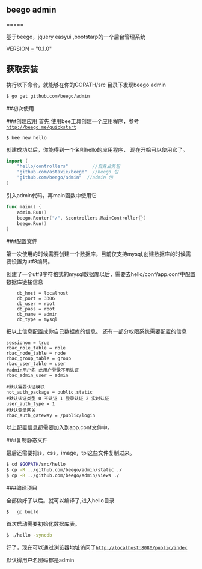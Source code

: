 ## beego admin
=====

基于beego，jquery easyui ,bootstarp的一个后台管理系统

VERSION = "0.1.0"

## 获取安装

执行以下命令，就能够在你的GOPATH/src 目录下发现beego admin
```bash
$ go get github.com/beego/admin
```

##初次使用

###创建应用
首先,使用bee工具创建一个应用程序，参考[`http://beego.me/quickstart`](beego的入门)
```
$ bee new hello
```
创建成功以后，你能得到一个名叫hello的应用程序，
现在开始可以使用它了。
```go
import (
	"hello/controllers" 		//自身业务包
	"github.com/astaxie/beego"  //beego 包
	"github.com/beego/admin"  //admin 包
)

```
引入admin代码，再main函数中使用它
```go
func main() {
	admin.Run()
	beego.Router("/", &controllers.MainController{})
	beego.Run()
}
```
###配置文件

第一次使用的时候需要创建一个数据库，目前仅支持mysql,创建数据库的时候需要设置为utf8编码。

创建了一个utf8字符格式的mysql数据库以后，需要去hello/conf/app.conf中配置
数据库链接信息
```
	db_host = localhost
	db_port = 3306
	db_user = root
	db_pass = root
	db_name = admin
	db_type = mysql
```
把以上信息配置成你自己数据库的信息。
还有一部分权限系统需要配置的信息
```
sessionon = true
rbac_role_table = role
rbac_node_table = node
rbac_group_table = group
rbac_user_table = user
#admin用户名 此用户登录不用认证
rbac_admin_user = admin

#默认需要认证模块
not_auth_package = public,static
#默认认证类型 0 不认证 1 登录认证 2 实时认证
user_auth_type = 1
#默认登录网关
rbac_auth_gateway = /public/login
```
以上配置信息都需要加入到app.conf文件中。

###复制静态文件

最后还需要把js，css，image，tpl这些文件复制过来。
```bash
$ cd $GOPATH/src/hello
$ cp -R ../github.com/beego/admin/static ./
$ cp -R ../github.com/beego/admin/views ./

```
###编译项目

全部做好了以后。就可以编译了,进入hello目录
```
$	go build
```
首次启动需要初始化数据库表。
```bash
$ ./hello -syncdb
```
好了，现在可以通过浏览器地址访问了[`http://localhost:8080/public/index`](http://localhost:8080/public/index)

默认得用户名密码都是admin

